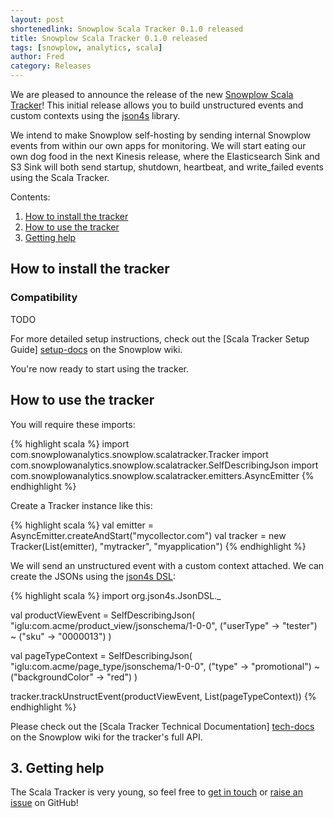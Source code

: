 ```yaml
---
layout: post
shortenedlink: Snowplow Scala Tracker 0.1.0 released
title: Snowplow Scala Tracker 0.1.0 released
tags: [snowplow, analytics, scala]
author: Fred
category: Releases
---
```


We are pleased to announce the release of the new [Snowplow Scala Tracker][repo]! This initial release allows you to build unstructured events and custom contexts using the [json4s][json4s] library.

We intend to make Snowplow self-hosting by sending internal Snowplow events from within our own apps for monitoring. We will start eating our own dog food in the next Kinesis release, where the Elasticsearch Sink and S3 Sink will both send startup, shutdown, heartbeat, and write_failed events using the Scala Tracker.

Contents:

1. [How to install the tracker](/blog/2015/xx/xx/snowplow-scala-tracker-0.1.0-released/#get)
2. [How to use the tracker](/blog/2015/xx/xx/snowplow-scala-tracker-0.1.0-released/#use)
3. [Getting help](/blog/2015/xx/xx/snowplow-scala-tracker-0.1.0-released/#help)

<!--more-->

<div class="html">
<h2><a name="get">How to install the tracker</a></h2>
</div>

<h3><a name="compat">Compatibility</a></h3>

TODO

For more detailed setup instructions, check out the [Scala Tracker Setup Guide] [setup-docs] on the Snowplow wiki.

You're now ready to start using the tracker.

<div class="html">
<h2><a name="use">How to use the tracker</a></h2>
</div>

You will require these imports:

{% highlight scala %}
import com.snowplowanalytics.snowplow.scalatracker.Tracker
import com.snowplowanalytics.snowplow.scalatracker.SelfDescribingJson
import com.snowplowanalytics.snowplow.scalatracker.emitters.AsyncEmitter
{% endhighlight %}

Create a Tracker instance like this:

{% highlight scala %}
val emitter = AsyncEmitter.createAndStart("mycollector.com")
val tracker = new Tracker(List(emitter), "mytracker", "myapplication")
{% endhighlight %}

We will send an unstructured event with a custom context attached. We can create the JSONs using the [json4s DSL][json4s-dsl]:

{% highlight scala %}
import org.json4s.JsonDSL._

val productViewEvent = SelfDescribingJson(
  "iglu:com.acme/product_view/jsonschema/1-0-0",
  ("userType" -> "tester") ~ ("sku" -> "0000013")
)

val pageTypeContext = SelfDescribingJson(
  "iglu:com.acme/page_type/jsonschema/1-0-0",
  ("type" -> "promotional") ~ ("backgroundColor" -> "red")
)

tracker.trackUnstructEvent(productViewEvent, List(pageTypeContext))
{% endhighlight %}

Please check out the [Scala Tracker Technical Documentation] [tech-docs] on the Snowplow wiki for the tracker's full API.

<h2><a name="help">3. Getting help</a></h2>

The Scala Tracker is very young, so feel free to [get in touch][talk-to-us] or [raise an issue][issues] on GitHub!

[json4s]: https://github.com/json4s/json4s
[json4s-dsl]: https://github.com/json4s/json4s#dsl-rules

[tech-docs]: https://github.com/snowplow/snowplow/wiki/Scala-Tracker
[setup-docs]: https://github.com/snowplow/snowplow/wiki/Scala-Tracker-Setup
[repo]: https://github.com/snowplow/snowplow-scala-tracker
[issues]: https://github.com/snowplow/snowplow-scala-tracker/issues

[talk-to-us]: https://github.com/snowplow/snowplow/wiki/Talk-to-us
